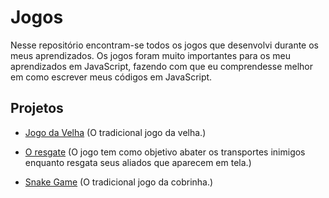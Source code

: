 # Jogos

Nesse repositório encontram-se todos os jogos que desenvolvi durante os meus aprendizados. Os jogos foram muito importantes para os meu aprendizados em JavaScript, fazendo com que eu comprendesse melhor em como escrever meus códigos em JavaScript.

  

## Projetos

* [Jogo da Velha](https://github.com/Bouzada/jogos/tree/main/jogo-da-velha)
	(O tradicional jogo da velha.)
	 
* [O resgate](https://github.com/Bouzada/jogos/tree/main/resgate)
	(O jogo tem como objetivo abater os transportes inimigos enquanto resgata seus aliados que aparecem em tela.)
	
* [Snake Game](https://github.com/Bouzada/jogos/tree/main/snake-game)
	(O tradicional jogo da cobrinha.)